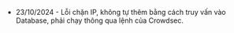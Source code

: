 - 23/10/2024 - Lỗi chặn IP, không tự thêm bằng cách truy vấn vào Database, phải chạy thông qua lệnh của Crowdsec.
